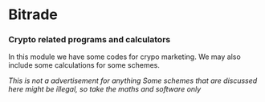 # Bitrade
### Crypto related programs and calculators

In this module we have some codes for crypo marketing. We may also include some calculations for some schemes.

*This is not a advertisement for anything*
*Some schemes that are discussed here might be illegal, so take the maths and software only*
